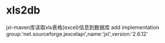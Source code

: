 # xls2db
jxl-maven库读取xls表格(excel)信息到数据库
add 
 implementation group:'net.sourceforge.jexcelapi',name:'jxl',version:'2.6.12'
